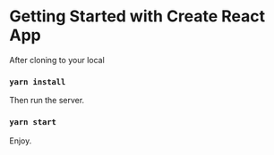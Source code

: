 # Getting Started with Create React App

After cloning to your local

### `yarn install`

Then run the server.

### `yarn start`

Enjoy.